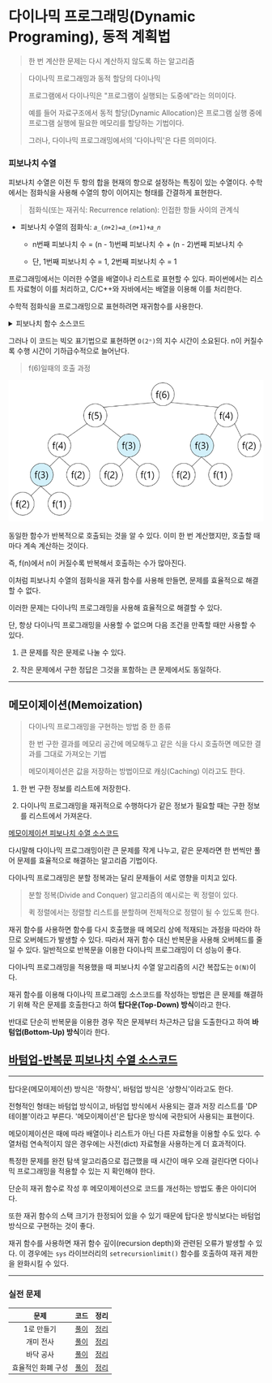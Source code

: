 # 다이나믹 프로그래밍(Dynamic Programing), 동적 계획법

> 한 번 계산한 문제는 다시 계산하지 않도록 하는 알고리즘

> 다이나믹 프로그래밍과 동적 할당의 다이나믹
>
> 프로그램에서 다이나믹은 "프로그램이 실행되는 도중에"라는 의미이다.
>
> 예를 들어 자료구조에서 동적 할당(Dynamic Allocation)은 프로그램 실행 중에 프로그램 실행에 필요한 메모리를 할당하는 기법이다.
>
> 그러나, 다이나믹 프로그래밍에서의 '다이나믹'은 다른 의미이다.

### 피보나치 수열

피보나치 수열은 이전 두 항의 합을 현재의 항으로 설정하는 특징이 있는 수열이다. 수학에서는 점화식을 사용해 수열의 항이 이어지는 형태를 간결하게 표현한다.

> 점화식(또는 재귀식: Recurrence relation): 인접한 항들 사이의 관계식

- 피보나치 수열의 점화식: `𝑎_(𝑛+2)=𝑎_(𝑛+1)+𝑎_𝑛`

  - n번째 피보나치 수 = (n - 1)번째 피보나치 수 + (n - 2)번째 피보나치 수

  - 단, 1번째 피보나치 수 = 1, 2번째 피보나치 수 = 1

프로그래밍에서는 이러한 수열을 배열이나 리스트로 표현할 수 있다. 파이썬에서는 리스트 자료형이 이를 처리하고, C/C++와 자바에서는 배열을 이용해 이를 처리한다.

수학적 점화식을 프로그래밍으로 표현하려면 재귀함수를 사용한다.

<details>
  <summary>피보나치 함수 소스코드</summary>
  
  ```python
  # 피보나치 함수(Fibonacci Function)를 재귀 함수로 구현
  def fibo(x):
      if x == 1 or x == 2:
        return 1
      return fibo(x-1) + fibo(x-2)
  ```
</details>

그러나 이 코드는 빅오 표기법으로 표현하면 `O(2ⁿ)`의 지수 시간이 소요된다. n이 커질수록 수행 시간이 기하급수적으로 늘어난다.

> f(6)일때의 호출 과정

![피보나치호출예시](./images/ex_fibo.png)

동일한 함수가 반복적으로 호출되는 것을 알 수 있다. 이미 한 번 계산했지만, 호출할 때마다 계속 계산하는 것이다.

즉, f(n)에서 n이 커질수록 반복해서 호출하는 수가 많아진다.

이처럼 피보나치 수열의 점화식을 재귀 함수를 사용해 만들면, 문제를 효율적으로 해결할 수 없다.

이러한 문제는 다이나믹 프로그래밍을 사용해 효율적으로 해결할 수 있다.

단, 항상 다이나믹 프로그래밍을 사용할 수 없으며 다음 조건을 만족할 때만 사용할 수 있다.

1. 큰 문제를 작은 문제로 나눌 수 있다.

2. 작은 문제에서 구한 정답은 그것을 포함하는 큰 문제에서도 동일하다.

---

## 메모이제이션(Memoization)

> 다이나믹 프로그래밍을 구현하는 방법 중 한 종류
>
> 한 번 구한 결과를 메모리 공간에 메모해두고 같은 식을 다시 호출하면 메모한 결과를 그대로 가져오는 기법
>
> 메모이제이션은 값을 저장하는 방법이므로 캐싱(Caching) 이라고도 한다.

1. 한 번 구한 정보를 리스트에 저장한다.

2. 다이나믹 프로그래밍을 재귀적으로 수행하다가 같은 정보가 필요할 때는 구한 정보를 리스트에서 가져온다.

[메모이제이션 피보나치 수열 소스코드](./example/ex7_memoization.py)

다시말해 다이나믹 프로그래밍이란 큰 문제를 작게 나누고, 같은 문제라면 한 번씩만 풀어 문제를 효율적으로 해결하는 알고리즘 기법이다.

다이나믹 프로그래밍은 분할 정복과는 달리 문제들이 서로 영향을 미치고 있다.

> 분할 정복(Divide and Conquer) 알고리즘의 예시로는 퀵 정렬이 있다.
>
> 퀵 정렬에서는 정렬할 리스트를 분할하며 전체적으로 정렬이 될 수 있도록 한다.

재귀 함수를 사용하면 함수를 다시 호출했을 때 메모리 상에 적재되는 과정을 따라야 하므로 오버헤드가 발생할 수 있다. 따라서 재귀 함수 대신 반복문을 사용해 오버헤드를 줄일 수 있다. 일반적으로 반복문을 이용한 다이나믹 프로그래밍이 더 성능이 좋다.

다이나믹 프로그래밍을 적용했을 때 피보나치 수열 알고리즘의 시간 복잡도는 `O(N)`이다.

재귀 함수를 이용해 다이나믹 프로그래밍 소스코드를 작성하는 방법은 큰 문제를 해결하기 위해 작은 문제를 호출한다고 하여 **탑다운(Top-Down) 방식**이라고 한다.

반대로 단순히 반복문을 이용한 경우 작은 문제부터 차근차근 답을 도출한다고 하여 **바텀업(Bottom-Up) 방식**이라 한다.

## [바텀업-반복문 피보나치 수열 소스코드](./example/ex7_bottom-up-fibo.py)

---

탑다운(메모이제이션) 방식은 '하향식', 바텀업 방식은 '상향식'이라고도 한다.

전형적인 형태는 바텀업 방식이고, 바텀업 방식에서 사용되는 결과 저장 리스트를 'DP 테이블'이라고 부른다. '메모이제이션'은 탑다운 방식에 국한되어 사용되는 표현이다.

메모이제이션은 때에 따라 배열이나 리스트가 아닌 다른 자료형을 이용할 수도 있다. 수열처럼 연속적이지 않은 경우에는 사전(dict) 자료형을 사용하는게 더 효과적이다.

특정한 문제를 완전 탐색 알고리즘으로 접근했을 때 시간이 매우 오래 걸린다면 다이나믹 프로그래밍을 적용할 수 있는 지 확인해야 한다.

단순히 재귀 함수로 작성 후 메모이제이션으로 코드를 개선하는 방법도 좋은 아이디어다.

또한 재귀 함수의 스택 크기가 한정되어 있을 수 있기 때문에 탑다운 방식보다는 바텀업 방식으로 구현하는 것이 좋다.

재귀 함수를 사용하면 재귀 함수 깊이(recursion depth)와 관련된 오류가 발생할 수 있다. 이 경우에는 `sys` 라이브러리의 `setrecursionlimit()` 함수를 호출하여 재귀 제한을 완화시킬 수 있다.

---

### 실전 문제

|        문제        |           코드           |             정리             |
| :----------------: | :----------------------: | :--------------------------: |
|     1로 만들기     | [풀이](./example/7-1.py) | [정리](./example/7-1_sol.md) |
|     개미 전사      | [풀이](./example/7-2.py) | [정리](./example/7-2_sol.md) |
|     바닥 공사      | [풀이](./example/7-3.py) | [정리](./example/7-3_sol.md) |
| 효율적인 화폐 구성 | [풀이](./example/7-4.py) | [정리](./example/7-4_sol.md) |
